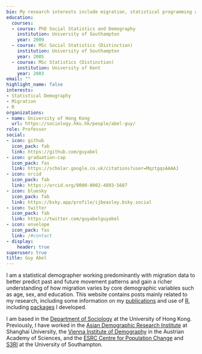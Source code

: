 ```yaml
---
bio: My research interests include migration, statistical programming and demographic methods.
education:
  courses:
  - course: PhD Social Statistics and Demography
    institution: University of Southampton
    year: 2009
  - course: MSc Social Statistics (Distinction)
    institution: University of Southampton
    year: 2005
  - course: MSc Statistics (Distinction)
    institution: University of Kent
    year: 2003
email: ""
highlight_name: false
interests:
- Statistical Demography
- Migration
- R
organizations:
- name: University of Hong Kong
  url: https://sociology.hku.hk/people/abel-guy/
role: Professor
social:
- icon: github
  icon_pack: fab
  link: https://github.com/guyabel
- icon: graduation-cap
  icon_pack: fas
  link: https://scholar.google.co.uk/citations?user=MqztgqsAAAAJ
- icon: orcid
  icon_pack: fab
  link: https://orcid.org/0000-0002-4893-5687
- icon: bluesky
  icon_pack: fab
  link: https://bsky.app/profile/ijbeasley.bsky.social
- icon: twitter
  icon_pack: fab
  link: https://twitter.com/guyabelguyabel
- icon: envelope
  icon_pack: fas
  link: /#contact
- display:
    header: true
superuser: true
title: Guy Abel
---
```


I am a statistical demographer working predominantly with migration data to better predict past and future movement patterns and gain a richer understanding of how migration varies by core demographic variables such as age, sex, and education. This website contains posts mainly related to my research, including some information on my [publications](./publication) and use of [R](./tags/r/), including [packages](./#packages) I developed.

I am based in the [Department of Sociology](https://sociology.hku.hk/) at the University of Hong Kong. Previously, I have worked in the [Asian Demographic Research Institute](https://adri.shu.edu.cn/) at Shanghai University, the [Vienna Institute of Demography](http://www.oeaw.ac.at/vid/) in the Austrian Academy of Sciences, and the [ESRC Centre for Population Change](http://www.cpc.ac.uk/) and [S3RI](http://www.southampton.ac.uk/s3ri/) at the University of Southampton.

[comment]: <> ({{< icon name="download" pack="fas" >}} Download my {{< staticref "uploads/demo_resume.pdf" "newtab" >}}resumé{{< /staticref >}}.)
